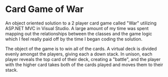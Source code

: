 # Card Game of War


An object oriented solution to a 2 player card game called "War" utilizing ASP.NET MVC in Visual Studio. A large amount of my time was spent mapping out the relationships between the classes and the game logic which I feel really paid off by the time I began coding the solution.  

The object of the game is to win all of the cards. A virtual deck is divided evenly amongst the players, giving each a down stack. In unison, each player reveals the top card of their deck, creating a "battle", and the player with the higher card takes both of the cards played and moves them to their stack. 


